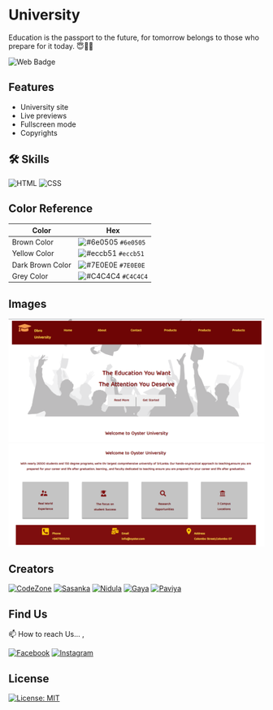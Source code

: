 # University

Education is the passport to the future, for tomorrow belongs to those who prepare for it today. 😇🧑‍🎓

![Web Badge](https://img.shields.io/badge/DBroCode-web-orange.svg)

## Features

- University site
- Live previews
- Fullscreen mode
- Copyrights

## 🛠 Skills

![HTML](https://img.shields.io/badge/HTML5-E34F26?style=for-the-badge&logo=html5&logoColor=white)
![CSS](https://img.shields.io/badge/CSS3-1572B6?style=for-the-badge&logo=css3&logoColor=white)

## Color Reference

| Color            | Hex                                                                    |
| ---------------- | ---------------------------------------------------------------------- |
| Brown Color      | ![#6e0505](https://via.placeholder.com/15/6e0505/6e0505.png) `#6e0505` |
| Yellow Color     | ![#eccb51](https://via.placeholder.com/15/eccb51/eccb51.png) `#eccb51` |
| Dark Brown Color | ![#7E0E0E](https://via.placeholder.com/15/7E0E0E/7E0E0E.png) `#7E0E0E` |
| Grey Color       | ![#C4C4C4](https://via.placeholder.com/15/C4C4C4/C4C4C4.png) `#C4C4C4` |

## Images

![Imgae 1](./IMG/img.png)
![Image 2](./IMG/img2.png)

## Creators

[![CodeZone](https://github.com/CodeZoneTech.png?size=115)](https://github.com/CodeZoneTech)
[![Sasanka](https://github.com/sasankaweera123.png?size=115)](https://github.com/sasankaweera123)
[![Nidula](https://github.com/nidnidulafernando.png?size=115)](https://github.com/nidnidulafernando)
[![Gaya](https://github.com/Gayashani00.png?size=115)](https://github.com/Gayashani00)
[![Paviya](https://github.com/PavinduC.png?size=115)](https://github.com/PavinduC)

## Find Us

📫 How to reach Us... ,

[![Facebook](https://img.shields.io/badge/Facebook-1877F2?style=for-the-badge&logo=facebook&logoColor=white)](https://www.facebook.com/CodeZone-107084475018756/)
[![Instagram](https://img.shields.io/badge/Instagram-E4405F?style=for-the-badge&logo=instagram&logoColor=white)](https://www.instagram.com/d_bro_code/)

## License

[![License: MIT](https://img.shields.io/badge/License-MIT-yellow.svg)](https://opensource.org/licenses/MIT)
